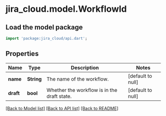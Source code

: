 # jira_cloud.model.WorkflowId

## Load the model package
```dart
import 'package:jira_cloud/api.dart';
```

## Properties
Name | Type | Description | Notes
------------ | ------------- | ------------- | -------------
**name** | **String** | The name of the workflow. | [default to null]
**draft** | **bool** | Whether the workflow is in the draft state. | [default to null]

[[Back to Model list]](../README.md#documentation-for-models) [[Back to API list]](../README.md#documentation-for-api-endpoints) [[Back to README]](../README.md)


